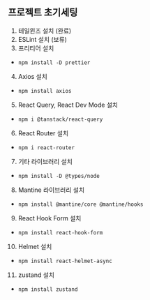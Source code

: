 ## 프로젝트 초기세팅

1. 테일윈즈 설치 (완료)
2. ESLint 설치 (보류)
3. 프리티어 설치

- `npm install -D prettier`

4. Axios 설치

- `npm install axios`

5. React Query, React Dev Mode 설치

- `npm i @tanstack/react-query`

6. React Router 설치

- `npm i react-router`

7. 기타 라이브러리 설치

- `npm install -D @types/node`

8. Mantine 라이브러리 설치

- `npm install @mantine/core @mantine/hooks`

9. React Hook Form 설치

- `npm install react-hook-form`

10. Helmet 설치

- `npm install react-helmet-async`

11. zustand 설치

- `npm install zustand`
